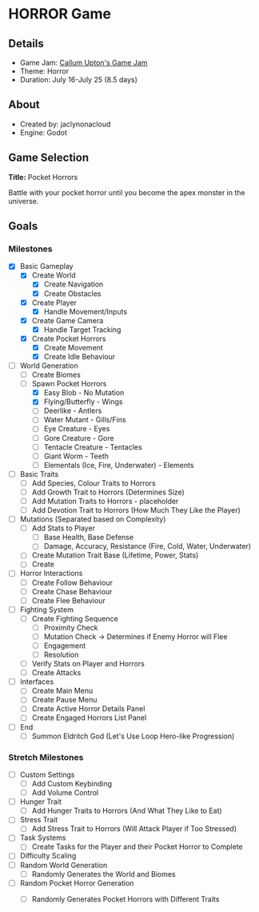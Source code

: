# HORROR Game
## Details
* Game Jam: [Callum Upton's Game Jam](https://itch.io/jam/callum-uptons-game-jam)
* Theme: Horror
* Duration: July 16-July 25 (8.5 days)

## About
* Created by: jaclynonacloud
* Engine: Godot


## Game Selection
**Title:** Pocket Horrors

Battle with your pocket horror until you become the apex monster in the universe.


## Goals
### Milestones
- [x] Basic Gameplay
    - [x] Create World
        - [x] Create Navigation
        - [x] Create Obstacles
    - [x] Create Player
        - [x] Handle Movement/Inputs
    - [x] Create Game Camera
        - [x] Handle Target Tracking
    - [x] Create Pocket Horrors
        - [x] Create Movement
        - [x] Create Idle Behaviour
- [ ] World Generation
    - [ ] Create Biomes
    - [ ] Spawn Pocket Horrors
        - [x] Easy Blob - No Mutation
        - [x] Flying/Butterfly - Wings
        - [ ] Deerlike - Antlers
        - [ ] Water Mutant - Gills/Fins
        - [ ] Eye Creature - Eyes
        - [ ] Gore Creature - Gore
        - [ ] Tentacle Creature - Tentacles
        - [ ] Giant Worm - Teeth
        - [ ] Elementals (Ice, Fire, Underwater) - Elements
- [ ] Basic Traits
    - [ ] Add Species, Colour Traits to Horrors
    - [ ] Add Growth Trait to Horrors (Determines Size)
    - [ ] Add Mutation Traits to Horrors - placeholder
    - [ ] Add Devotion Trait to Horrors (How Much They Like the Player)
- [ ] Mutations (Separated based on Complexity)
    - [ ] Add Stats to Player
        - [ ] Base Health, Base Defense
        - [ ] Damage, Accuracy, Resistance (Fire, Cold, Water, Underwater)
    - [ ] Create Mutation Trait Base (Lifetime, Power, Stats)
    - [ ] Create
- [ ] Horror Interactions
    - [ ] Create Follow Behaviour
    - [ ] Create Chase Behaviour
    - [ ] Create Flee Behaviour
- [ ] Fighting System
    - [ ] Create Fighting Sequence
        - [ ] Proximity Check
        - [ ] Mutation Check -> Determines if Enemy Horror will Flee
        - [ ] Engagement
        - [ ] Resolution
    - [ ] Verify Stats on Player and Horrors
    - [ ] Create Attacks
- [ ] Interfaces
    - [ ] Create Main Menu
    - [ ] Create Pause Menu
    - [ ] Create Active Horror Details Panel
    - [ ] Create Engaged Horrors List Panel
- [ ] End
    - [ ] Summon Eldritch God (Let's Use Loop Hero-like Progression)

### Stretch Milestones
- [ ] Custom Settings
    - [ ] Add Custom Keybinding
    - [ ] Add Volume Control
- [ ] Hunger Trait
    - [ ] Add Hunger Traits to Horrors (And What They Like to Eat)
- [ ] Stress Trait
    - [ ] Add Stress Trait to Horrors (Will Attack Player if Too Stressed)
- [ ] Task Systems
    - [ ] Create Tasks for the Player and their Pocket Horror to Complete
- [ ] Difficulty Scaling
- [ ] Random World Generation
    - [ ] Randomly Generates the World and Biomes
- [ ] Random Pocket Horror Generation
    - [ ] Randomly Generates Pocket Horrors with Different Traits

